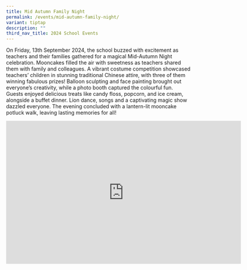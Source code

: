 ```yaml
---
title: Mid Autumn Family Night
permalink: /events/mid-autumn-family-night/
variant: tiptap
description: ""
third_nav_title: 2024 School Events
---
```

<p>On Friday, 13th September 2024, the school buzzed with excitement as teachers
and their families gathered for a magical Mid-Autumn Night celebration.
Mooncakes filled the air with sweetness as teachers shared them with family
and colleagues. A vibrant costume competition showcased teachers’ children
in stunning traditional Chinese attire, with three of them winning fabulous
prizes! Balloon sculpting and face painting brought out everyone’s creativity,
while a photo booth captured the colourful fun. Guests enjoyed delicious
treats like candy floss, popcorn, and ice cream, alongside a buffet dinner.
Lion dance, songs and a captivating magic show dazzled everyone. The evening
concluded with a lantern-lit mooncake potluck walk, leaving lasting memories
for all!</p>
<p></p>
<div class="iframe-wrapper">
<iframe height="389" width="640" allowfullscreen="true" frameborder="0" src="https://docs.google.com/presentation/d/1UAvaWDOE54Ogf--LeL1_CrdBKdIij7Ot/embed?start=true&amp;loop=true&amp;delayms=3000"></iframe>
</div>
<p></p>